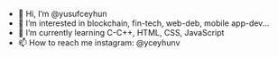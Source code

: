 - 👋 Hi, I’m @yusufceyhun
- 👀 I’m interested in blockchain, fin-tech, web-deb, mobile app-dev...
- 🌱 I’m currently learning C-C++, HTML, CSS, JavaScript
- 📫 How to reach me instagram: @yceyhunv

<!---
yusufceyhun/yusufceyhun is a ✨ special ✨ repository because its `README.md` (this file) appears on your GitHub profile.
You can click the Preview link to take a look at your changes.
--->

